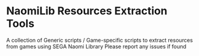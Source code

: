 # NaomiLib Resources Extraction Tools

A collection of Generic scripts / Game-specific scripts to extract resources from games using SEGA Naomi Library
Please report any issues if found

